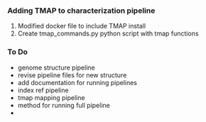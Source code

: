 
### Adding TMAP to characterization pipeline
1. Modified docker file to include TMAP install
2. Create tmap_commands.py python script with tmap functions


### To Do
* genome structure pipeline
* revise pipeline files for new structure
* add documentation for running pipelines
* index ref pipeline
* tmap mapping pipeline
* method for running full pipeline
* 